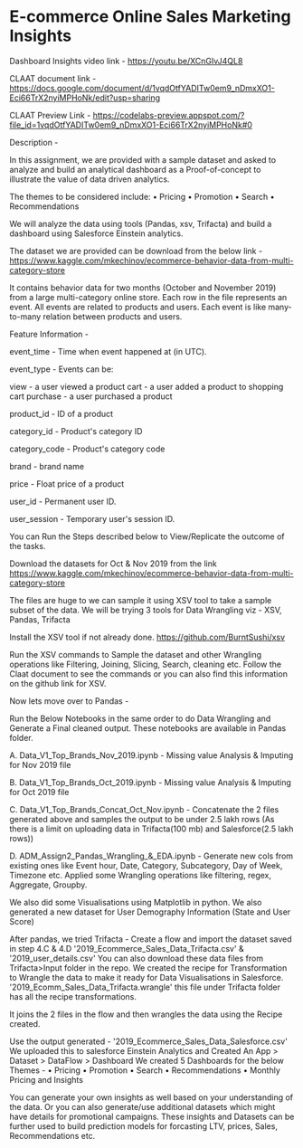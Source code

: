 # E-commerce Online Sales Marketing Insights

Dashboard Insights video link - https://youtu.be/XCnGIvJ4QL8

CLAAT document link - https://docs.google.com/document/d/1vqdOtfYADITw0em9_nDmxXO1-Eci66TrX2nyiMPHoNk/edit?usp=sharing

CLAAT Preview Link - https://codelabs-preview.appspot.com/?file_id=1vqdOtfYADITw0em9_nDmxXO1-Eci66TrX2nyiMPHoNk#0

Description -

In this assignment, we are provided with a sample dataset and asked to analyze and build an analytical dashboard as a Proof-of-concept to illustrate the value of data driven analytics.

The themes to be considered include: • Pricing • Promotion • Search • Recommendations

We will analyze the data using tools (Pandas, xsv, Trifacta) and build a dashboard using Salesforce Einstein analytics.

The dataset we are provided can be download from the below link - https://www.kaggle.com/mkechinov/ecommerce-behavior-data-from-multi-category-store

It contains behavior data for two months (October and November 2019) from a large multi-category online store. Each row in the file represents an event. All events are related to products and users. Each event is like many-to-many relation between products and users.

Feature Information -

event_time - Time when event happened at (in UTC).

event_type - Events can be:

view - a user viewed a product cart - a user added a product to shopping cart purchase - a user purchased a product

product_id - ID of a product

category_id - Product's category ID

category_code - Product's category code

brand - brand name

price - Float price of a product

user_id - Permanent user ID.

user_session - Temporary user's session ID.

You can Run the Steps described below to View/Replicate the outcome of the tasks.

Download the datasets for Oct & Nov 2019 from the link
https://www.kaggle.com/mkechinov/ecommerce-behavior-data-from-multi-category-store

The files are huge to we can sample it using XSV tool to take a sample subset of the data. We will be trying 3 tools for Data Wrangling viz - XSV, Pandas, Trifacta

Install the XSV tool if not already done. https://github.com/BurntSushi/xsv

Run the XSV commands to Sample the dataset and other Wrangling operations like Filtering, Joining, Slicing, Search, cleaning etc. Follow the Claat document to see the commands or you can also find this information on the github link for XSV.

Now lets move over to Pandas -

Run the Below Notebooks in the same order to do Data Wrangling and Generate a Final cleaned output. These notebooks are available in Pandas folder.

A. Data_V1_Top_Brands_Nov_2019.ipynb - Missing value Analysis & Imputing for Nov 2019 file

B. Data_V1_Top_Brands_Oct_2019.ipynb - Missing value Analysis & Imputing for Oct 2019 file

C. Data_V1_Top_Brands_Concat_Oct_Nov.ipynb - Concatenate the 2 files generated above and samples the output to be under 2.5 lakh rows (As there is a limit on uploading data in Trifacta(100 mb) and Salesforce(2.5 lakh rows))

D. ADM_Assign2_Pandas_Wrangling_&_EDA.ipynb - Generate new cols from existing ones like Event hour, Date, Category, Subcategory, Day of Week, Timezone etc. Applied some Wrangling operations like filtering, regex, Aggregate, Groupby.

We also did some Visualisations using Matplotlib in python. We also generated a new dataset for User Demography Information (State and User Score)

After pandas, we tried Trifacta - Create a flow and import the dataset saved in step 4.C & 4.D '2019_Ecommerce_Sales_Data_Trifacta.csv' & '2019_user_details.csv' You can also download these data files from Trifacta>Input folder in the repo.
We created the recipe for Transformation to Wrangle the data to make it ready for Data Visualisations in Salesforce. '2019_Ecomm_Sales_Data_Trifacta.wrangle' this file under Trifacta folder has all the recipe transformations.

It joins the 2 files in the flow and then wrangles the data using the Recipe created.

Use the output generated - '2019_Ecommerce_Sales_Data_Salesforce.csv' We uploaded this to salesforce Einstein Analytics and Created An App > Dataset > DataFlow > Dashboard
We created 5 Dashboards for the below Themes - • Pricing • Promotion • Search • Recommendations • Monthly Pricing and Insights

You can generate your own insights as well based on your understanding of the data. Or you can also generate/use additional datasets which might have details for promotional campaigns. These insights and Datasets can be further used to build prediction models for forcasting LTV, prices, Sales, Recommendations etc.
